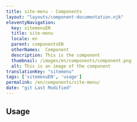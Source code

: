 ```yaml
---
title: site-menu - Components
layout: "layouts/component-documentation.njk"
eleventyNavigation:
  key: sitemenuEN
  title: site-menu
  locale: en
  parent: componentsEN
  otherNames:  Component
  description: This is the component
  thumbnail: /images/en/components/component.png
  alt: This is an image of the component
translationKey: "sitemenu"
tags: ['sitemenuEN', 'usage']
permalink: /en/components/site-menu/
date: "git Last Modified"
---
```


## Usage